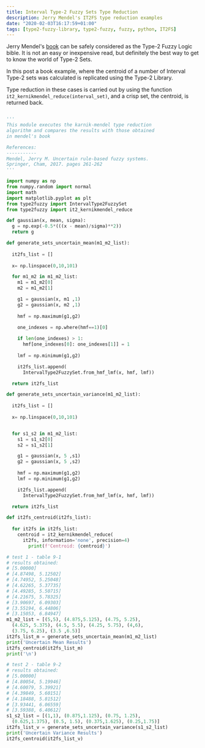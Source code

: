 ```yaml
---
title: Interval Type-2 Fuzzy Sets Type Reduction
description: Jerry Mendel's IT2FS type reduction examples
date: "2020-02-03T16:17:59+01:00"
tags: [type2-fuzzy-library, type2-fuzzy, fuzzy, python, IT2FS]
---
```

Jerry Mendel's [book](https://www.amazon.co.uk/Uncertain-Rule-Based-Fuzzy-Systems-Introduction/dp/3319513699/ref=sr_1_3?keywords=jerry+mendel&qid=1580743185&sr=8-3) can be safely considered as the Type-2 Fuzzy Logic bible. It is not an easy or inexpensive read, but definitely the best way to get to know the world of Type-2 Sets.

In this post a book example, where the centroid of a number of Interval Type-2 sets was calculated is replicated using the Type-2 Library.

Type reduction in these cases is carried out by using the function ```it2_kernikmendel_reduce(interval_set)```, and a crisp set, the centroid, is returned back.


```python

'''
This module executes the karnik-mendel type reduction 
algorithm and compares the results with those obtained 
in mendel's book

References:
-----------
Mendel, Jerry M. Uncertain rule-based fuzzy systems. 
Springer, Cham, 2017. pages 261-262
'''

import numpy as np
from numpy.random import normal
import math
import matplotlib.pyplot as plt
from type2fuzzy import IntervalType2FuzzySet
from type2fuzzy import it2_kernikmendel_reduce

def gaussian(x, mean, sigma):
  g = np.exp(-0.5*(((x - mean)/sigma)**2))
  return g

def generate_sets_uncertain_mean(m1_m2_list):
  
  it2fs_list = []
  
  x= np.linspace(0,10,101)

  for m1_m2 in m1_m2_list:
    m1 = m1_m2[0]
    m2 = m1_m2[1]

    g1 = gaussian(x, m1 ,1)
    g2 = gaussian(x, m2 ,1)
  
    hmf = np.maximum(g1,g2)
  
    one_indexes = np.where(hmf==1)[0]

    if len(one_indexes) > 1:
      hmf[one_indexes[0]: one_indexes[1]] = 1
  
    lmf = np.minimum(g1,g2)

    it2fs_list.append(
      IntervalType2FuzzySet.from_hmf_lmf(x, hmf, lmf))

  return it2fs_list

def generate_sets_uncertain_variance(m1_m2_list):
  
  it2fs_list = []
  
  x= np.linspace(0,10,101)


  for s1_s2 in m1_m2_list:
    s1 = s1_s2[0]
    s2 = s1_s2[1]

    g1 = gaussian(x, 5 ,s1)
    g2 = gaussian(x, 5 ,s2)
  
    hmf = np.maximum(g1,g2)
    lmf = np.minimum(g1,g2)

    it2fs_list.append(
      IntervalType2FuzzySet.from_hmf_lmf(x, hmf, lmf))

  return it2fs_list

def it2fs_centroid(it2fs_list):
  
  for it2fs in it2fs_list:
    centroid = it2_kernikmendel_reduce(
      it2fs, information='none', precision=4)
        print(f'Centroid: {centroid}')

# test 1 - table 9-1
# results obtained:
# [5.00000]
# [4.87498, 5.12502]
# [4.74952, 5.25048]
# [4.62265, 5.37735]
# [4.49285, 5.50715]
# [4.21675, 5.78325]
# [3.90697, 6.09303]
# [3.55194, 6.44806]
# [3.15053, 6.84947]
m1_m2_list = [(5,5), (4.875,5.125), (4.75, 5.25), 
  (4.625, 5.375), (4.5, 5.5), (4.25, 5.75), (4,6), 
  (3.75, 6.25), (3.5 ,6.5)]
it2fs_list_m = generate_sets_uncertain_mean(m1_m2_list)
print('Uncertain Mean Results')
it2fs_centroid(it2fs_list_m)
print('\n')

# test 2 - table 9-2
# results obtained:
# [5.00000]
# [4.80054, 5.19946]
# [4.60079, 5.39921]
# [4.39849, 5.60151]
# [4.18488, 5.81512]
# [3.93441, 6.06559]
# [3.59388, 6.40612]
s1_s2_list = [(1,1), (0.875,1.125), (0.75, 1.25), 
  (0.625,1.375), (0.5, 1.5), (0.375,1.625), (0.25,1.75)]
it2fs_list_v = generate_sets_uncertain_variance(s1_s2_list)
print('Uncertain Variance Results')
it2fs_centroid(it2fs_list_v)

```
